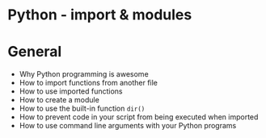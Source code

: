 # Python - import & modules

# General

* Why Python programming is awesome
* How to import functions from another file
* How to use imported functions
* How to create a module
* How to use the built-in function ```dir()```
* How to prevent code in your script from being executed when imported
* How to use command line arguments with your Python programs
